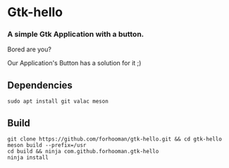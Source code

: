 # Gtk-hello

### A simple Gtk Application with a button.

Bored are you? 

Our Application's Button has a solution for it ;)

## Dependencies

```
sudo apt install git valac meson
```

## Build

```
git clone https://github.com/forhooman/gtk-hello.git && cd gtk-hello
meson build --prefix=/usr
cd build && ninja com.github.forhooman.gtk-hello
ninja install
```
